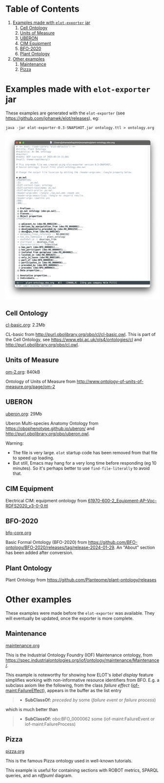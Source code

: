 
# Table of Contents

1.  [Examples made with `elot-exporter` jar](#orgfc0a2e1)
    1.  [Cell Ontology](#orgebf8965)
    2.  [Units of Measure](#org0a4097d)
    3.  [UBERON](#orgeda56f9)
    4.  [CIM Equipment](#org4457c07)
    5.  [BFO-2020](#orgf6dad3a)
    6.  [Plant Ontology](#orgb57748b)
2.  [Other examples](#orgf6a4023)
    1.  [Maintenance](#org338100e)
    2.  [Pizza](#orga8b993f)



<a id="orgfc0a2e1"></a>

# Examples made with `elot-exporter` jar

These examples are generated with the `elot-exporter` (see <https://github.com/johanwk/elot/releases>), eg:

    java -jar elot-exporter-0.3-SNAPSHOT.jar ontology.ttl > ontology.org

![img](plant-ontology.png)


<a id="orgebf8965"></a>

## Cell Ontology

[cl-basic.org](./cl-basic.md): 2.2Mb

CL-basic from <http://purl.obolibrary.org/obo/cl/cl-basic.owl>.
This is part of the Cell Ontology, see <https://www.ebi.ac.uk/ols4/ontologies/cl> and <http://purl.obolibrary.org/obo/cl.owl>.


<a id="org0a4097d"></a>

## Units of Measure

[om-2.org](./om-2.md): 840kB

Ontology of Units of Measure from <http://www.ontology-of-units-of-measure.org/page/om-2>


<a id="orgeda56f9"></a>

## UBERON

[uberon.org](./uberon.md): 29Mb

Uberon Multi-species Anatomy Ontology from <https://obophenotype.github.io/uberon/> and <http://purl.obolibrary.org/obo/uberon.owl>.

Warning: 

-   The file is very large. `elot` startup code has been removed from that file to speed up loading.
-   But still, Emacs may hang for a very long time before responding (eg 10 minutes). So it's perhaps better to use `find-file-literally` to avoid that.


<a id="org4457c07"></a>

## CIM Equipment

[BROKEN LINK: 61970-600-2\_Equipment-AP-Voc-RDFS2020\_v3-0-0.org]: 305kB

Electrical CIM: equipment ontology from [61970-600-2\_Equipment-AP-Voc-RDFS2020\_v3-0-0.ttl](https://github.com/Sveino/Inst4CIM-KG/blob/develop/rdfs-improved/CGMES/ttl/61970-600-2_Equipment-AP-Voc-RDFS2020_v3-0-0.ttl)


<a id="orgf6dad3a"></a>

## BFO-2020

[bfo-core.org](bfo-core.md)

Basic Formal Ontology (BFO-2020) from <https://github.com/BFO-ontology/BFO-2020/releases/tag/release-2024-01-29>.
An "About" section has been added after conversion.


<a id="orgb57748b"></a>

## Plant Ontology

[BROKEN LINK: plant-ontology.obo.org]: 1.8M

Plant Ontology from <https://github.com/Planteome/plant-ontology/releases>


<a id="orgf6a4023"></a>

# Other examples

These examples were made before the `elot-exporter` was available. They
will eventually be updated, once the exporter is more complete.


<a id="org338100e"></a>

## Maintenance

[maintenance.org](maintenance.md)

This is the Industrial Ontology Foundry (IOF) Maintenance ontology, from <https://spec.industrialontologies.org/iof/ontology/maintenance/Maintenance/>.

This example is noteworthy for showing how ELOT's *label display* feature simplifies working with non-informative resource identifiers from BFO. 
E.g. a subclass axiom like the following, from the class *failure effect* ([iof-maint:FailureEffect](https://spec.industrialontologies.org/iof/ontology/maintenance/Maintenance/FailureEffect)), appears in the buffer as the list entry

> -   **SubClassOf:** *preceded by* some (*failure event* or *failure process*)

which is much better than

> -   **SubClassOf:** obo:BFO\_0000062 some (iof-maint:FailureEvent or iof-maint:FailureProcess)


<a id="orga8b993f"></a>

## Pizza

[pizza.org](pizza.md)

This is the famous Pizza ontology used in well-known tutorials.

This example is useful for containing sections with ROBOT metrics,
SPARQL queries, and an *rdfpuml* diagram.

